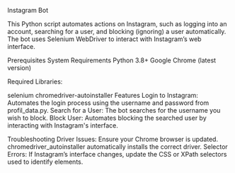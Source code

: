Instagram Bot

This Python script automates actions on Instagram, such as logging into an account, searching for a user, and blocking (ignoring) a user automatically. The bot uses Selenium WebDriver to interact with Instagram’s web interface.

Prerequisites System Requirements Python 3.8+ Google Chrome (latest version)

Required Libraries:

selenium
chromedriver-autoinstaller
Features Login to Instagram: Automates the login process using the username and password from profil_data.py. Search for a User: The bot searches for the username you wish to block. Block User: Automates blocking the searched user by interacting with Instagram's interface.

Troubleshooting Driver Issues: Ensure your Chrome browser is updated. chromedriver_autoinstaller automatically installs the correct driver. Selector Errors: If Instagram’s interface changes, update the CSS or XPath selectors used to identify elements.
